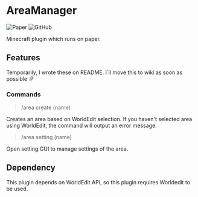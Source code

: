 # AreaManager
![Paper](https://img.shields.io/badge/Paper-1.15.2-blue)
![GitHub](https://img.shields.io/github/license/TheFallen-Devs/AreaManager)

Minecraft plugin which runs on paper.

## Features
Temporarily, I wrote these on README. I`ll move this to wiki as soon as possible :P

### Commands
> /area create (name)

Creates an area based on WorldEdit selection. If you haven't selected area using WorldEdit, the command will output an error message.

> /area setting (name)

Open setting GUI to manage settings of the area.

## Dependency
This plugin depends on WorldEdit API, so this plugin requires Worldedit to be used.

